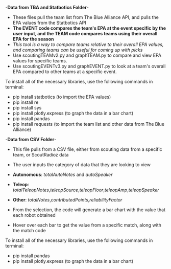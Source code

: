 -**Data from TBA and Statbotics Folder**-

- These files pull the team list from The Blue Alliance API, and pulls the EPA values from the Statbotics API
- **The EVENT code compares the team's EPA at the event specific by the user input, and the TEAM code compares teams using their overall EPA for the season**
- *This tool is a way to compare teams relative to their overall EPA values, and comparing teams can be useful for coming up with picks*
- Use scoutingTEAMv2.py and graphTEAM.py to compare and view EPA values for specific teams.
- Use scoutingEVENTv3.py and graphEVENT.py to look at a team's overall EPA compared to other teams at a specific event.

To install all of the necessary libraries, use the following commands in terminal:
- pip install statbotics        (to import the EPA values)
- pip install re                
- pip install sys
- pip install plotly.express    (to graph the data in a bar chart)
- pip install pandas
- pip install requests          (to import the team list and other data from The Blue Alliance)

-**Data from CSV Folder**-

- This file pulls from a CSV file, either from scouting data from a specific team, or ScoutRadioz data
- The user inputs the category of data that they are looking to view

- **Autonomous**: *totalAutoNotes* and *autoSpeaker*
- **Teleop**: *totalTeleopNotes*,*teleopSource*,*teleopFloor*,*teleopAmp*,*teleopSpeaker*
- **Other**: *totalNotes*,*contributedPoints*,*reliabilityFactor*

- From the selection, the code will generate a bar chart with the value that each robot obtained
- Hover over each bar to get the value from a specific match, along with the match code

To install all of the necessary libraries, use the following commands in terminal:
- pip install pandas
- pip install plotly.express (to graph the data in a bar chart)
